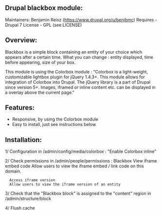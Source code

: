 Drupal blackbox module:
------------------------
Maintainers:
  Benjamin Reisz (https://www.drupal.org/u/benjbmc)
Requires - Drupal 7
License - GPL (see LICENSE)


Overview:
--------
Blackbox is a simple block containing an entity of your choice which appears after a certain time.
What you can change : entity displayed, time before appearing, size of your box.

This module is using the Colorbox module :
"Colorbox is a light-weight, customizable lightbox plugin for jQuery 1.4.3+.
This module allows for integration of Colorbox into Drupal.
The jQuery library is a part of Drupal since version 5+.
Images, iframed or inline content etc. can be displayed in a
overlay above the current page."

Features:
---------

* Responsive, by using the Colorbox module
* Easy to install, just see instructions below


Installation:
------------
1/ Configuration in /admin/config/media/colorbox : "Enable Colorbox inline"

2/ Check permissions in /admin/people/permissions :
    Blackbox
      View iframe embed code
      Allow users to view the iframe embed / link code on this domain.

      Access iframe version
      Allow users to view the iframe version of an entity

3/ Check that the "Blackbox block" is assigned to the "content" region in /admin/structure/block

4/ Flush cache